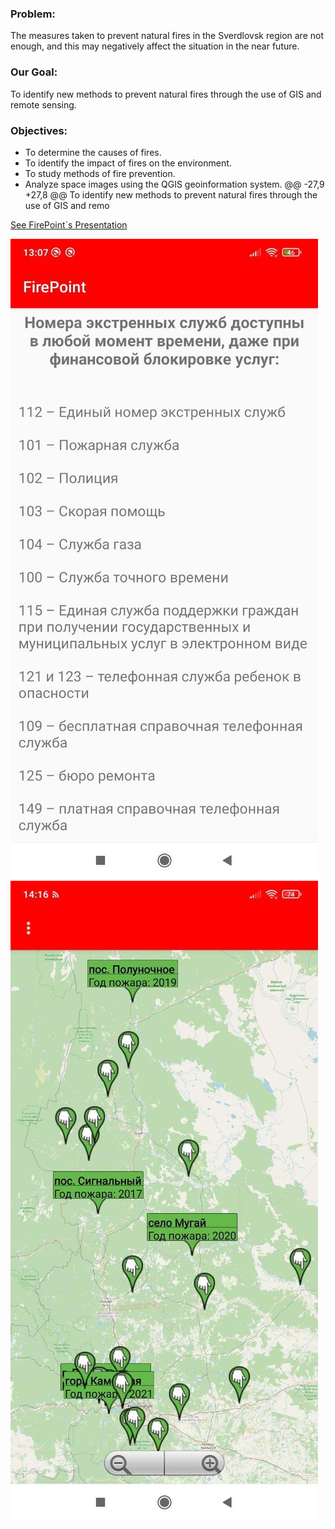 
### Problem:
The measures taken to prevent natural fires in the Sverdlovsk region are not enough, and this may negatively affect the situation in the near future.


### Our Goal: 
To identify new methods to prevent natural fires through the use of GIS and remote sensing.


### Objectives: 
- To determine the causes of fires.
- To identify the impact of fires on the environment.
- To study methods of fire prevention.
- Analyze space images using the QGIS geoinformation system.
	@@ -27,9 +27,8 @@ To identify new methods to prevent natural fires through the use of GIS and remo




[See FirePoint\`s Presentation](https://docs.google.com/presentation/d/1_zgK6aNFxTxD-QurLxi09iAN9t7lokQp/edit?usp=sharing&ouid=113390799588934179912&rtpof=true&sd=true)


![Иллюстрация к проекту](https://github.com/lloppy/FirePoint/blob/main/photo_2021-11-26_11-39-39.jpg)
![Иллюстрация к проекту](https://github.com/lloppy/FirePoint/blob/main/photo_2021-11-26_11-39-46.jpg)
